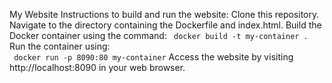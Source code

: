 My Website Instructions to build and run the website: 
Clone this repository.
Navigate to the directory containing the Dockerfile and index.html. 
Build the Docker container using the command:
``` docker build -t my-container .```
Run the container using:   
``` docker run -p 8090:80 my-container``` 
Access the website by visiting http://localhost:8090 in your web browser.
